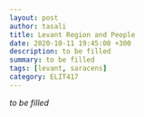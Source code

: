 ```yaml
---
layout: post
author: tasali
title: Levant Region and People
date: 2020-10-11 19:45:00 +300
description: to be filled
summary: to be filled
tags: [levant, saracens]
category: ELIT417
---
```

_to be filled_
